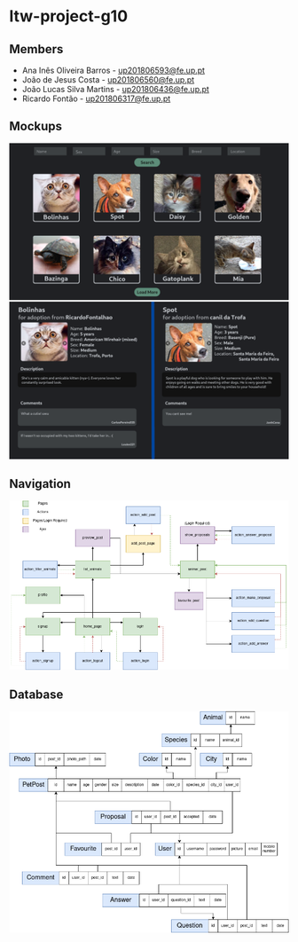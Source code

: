 # ltw-project-g10

## Members

- Ana Inês Oliveira Barros - up201806593@fe.up.pt
- João de Jesus Costa - up201806560@fe.up.pt
- João Lucas Silva Martins - up201806436@fe.up.pt
- Ricardo Fontão - up201806317@fe.up.pt

## Mockups

![Main list interface](/documentation/mockups/list.png)
![Pet post page](/documentation/mockups/petPage.png)

## Navigation

![Navigation Diagram](/documentation/mockups/navigation_diagram.png)

## Database

![SQLite Mockup](/documentation/mockups/database_mockup.png)
